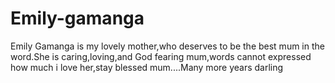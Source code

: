 # Emily-gamanga
Emily Gamanga is my lovely mother,who deserves to be the best mum in the word.She is caring,loving,and God fearing mum,words cannot expressed how much i love her,stay blessed mum....Many more years darling
